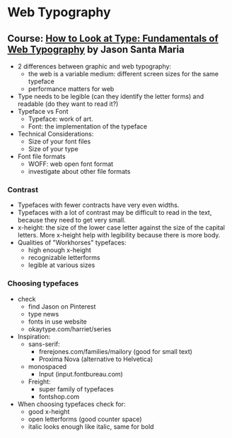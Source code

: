 # Web Typography

## Course: [How to Look at Type: Fundamentals of Web Typography](https://www.skillshare.com/classes/How-to-Look-at-Type-Fundamentals-of-Web-Typography/246544835) by Jason Santa Maria

* 2 differences between graphic and web typography:
  * the web is a variable medium: different screen sizes for the same typeface
  * performance matters for web
* Type needs to be legible \(can they identify the letter forms\) and readable \(do they want to read it?\)
* Typeface vs Font
  * Typeface: work of art. 
  * Font: the implementation of the typeface
* Technical Considerations:
  * Size of your font files
  * Size of your type
* Font file formats
  * WOFF: web open font format
  * investigate about other file formats

### Contrast

* Typefaces with fewer contracts have very even widths.
* Typefaces with a lot of contrast may be difficult to read in the text, because they need to get very small.
* x-height: the size of the lower case letter against the size of the capital letters. More x-height help with legibility because there is more body.
* Qualities of "Workhorses" typefaces:
  * high enough x-height
  * recognizable letterforms
  * legible at various sizes

### Choosing typefaces

* check
  * find Jason on Pinterest
  * type news
  * fonts in use website
  * okaytype.com/harriet/series
* Inspiration:
  * sans-serif:
    * frerejones.com/families/mailory \(good for small text\)
    * Proxima Nova \(alternative to Helvetica\)
  * monospaced
    * Input \(input.fontbureau.com\)
  * Freight:
    * super family of typefaces
    * fontshop.com
* When choosing typefaces check for:
  * good x-height
  * open letterforms \(good counter space\)
  * italic looks enough like italic, same for bold





